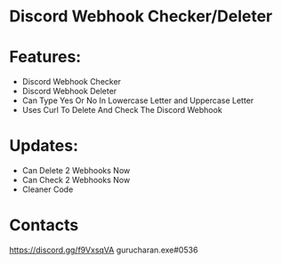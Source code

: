 #  Discord Webhook Checker/Deleter 

# Features:
- Discord Webhook Checker
- Discord Webhook Deleter
- Can Type Yes Or No In Lowercase Letter and Uppercase Letter
- Uses Curl To Delete And Check The Discord Webhook

# Updates:
- Can Delete 2 Webhooks Now
- Can Check 2 Webhooks Now
- Cleaner Code
# Contacts
https://discord.gg/f9VxsqVA
gurucharan.exe#0536

